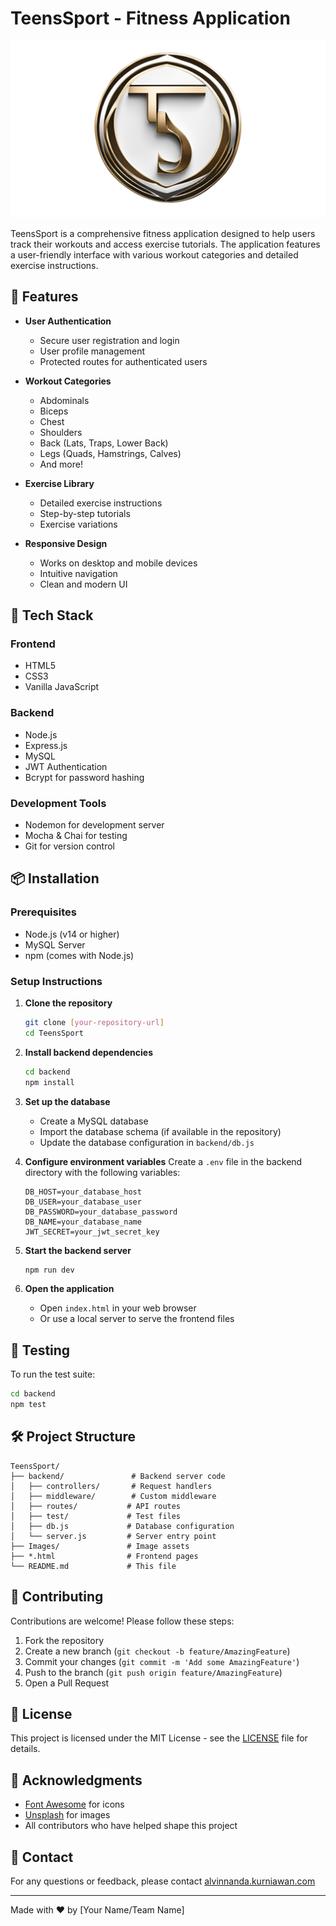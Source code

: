# TeensSport - Fitness Application

![TeensSport Logo](Images/logo_teensport.png)

TeensSport is a comprehensive fitness application designed to help users track their workouts and access exercise tutorials. The application features a user-friendly interface with various workout categories and detailed exercise instructions.

## 🌟 Features

- **User Authentication**
  - Secure user registration and login
  - User profile management
  - Protected routes for authenticated users

- **Workout Categories**
  - Abdominals
  - Biceps
  - Chest
  - Shoulders
  - Back (Lats, Traps, Lower Back)
  - Legs (Quads, Hamstrings, Calves)
  - And more!

- **Exercise Library**
  - Detailed exercise instructions
  - Step-by-step tutorials
  - Exercise variations

- **Responsive Design**
  - Works on desktop and mobile devices
  - Intuitive navigation
  - Clean and modern UI

## 🚀 Tech Stack

### Frontend
- HTML5
- CSS3
- Vanilla JavaScript

### Backend
- Node.js
- Express.js
- MySQL
- JWT Authentication
- Bcrypt for password hashing

### Development Tools
- Nodemon for development server
- Mocha & Chai for testing
- Git for version control

## 📦 Installation

### Prerequisites
- Node.js (v14 or higher)
- MySQL Server
- npm (comes with Node.js)

### Setup Instructions

1. **Clone the repository**
   ```bash
   git clone [your-repository-url]
   cd TeensSport
   ```

2. **Install backend dependencies**
   ```bash
   cd backend
   npm install
   ```

3. **Set up the database**
   - Create a MySQL database
   - Import the database schema (if available in the repository)
   - Update the database configuration in `backend/db.js`

4. **Configure environment variables**
   Create a `.env` file in the backend directory with the following variables:
   ```
   DB_HOST=your_database_host
   DB_USER=your_database_user
   DB_PASSWORD=your_database_password
   DB_NAME=your_database_name
   JWT_SECRET=your_jwt_secret_key
   ```

5. **Start the backend server**
   ```bash
   npm run dev
   ```

6. **Open the application**
   - Open `index.html` in your web browser
   - Or use a local server to serve the frontend files

## 🧪 Testing

To run the test suite:

```bash
cd backend
npm test
```

## 🛠 Project Structure

```
TeensSport/
├── backend/               # Backend server code
│   ├── controllers/       # Request handlers
│   ├── middleware/        # Custom middleware
│   ├── routes/           # API routes
│   ├── test/             # Test files
│   ├── db.js             # Database configuration
│   └── server.js         # Server entry point
├── Images/               # Image assets
├── *.html                # Frontend pages
└── README.md             # This file
```

## 🤝 Contributing

Contributions are welcome! Please follow these steps:

1. Fork the repository
2. Create a new branch (`git checkout -b feature/AmazingFeature`)
3. Commit your changes (`git commit -m 'Add some AmazingFeature'`)
4. Push to the branch (`git push origin feature/AmazingFeature`)
5. Open a Pull Request

## 📄 License

This project is licensed under the MIT License - see the [LICENSE](LICENSE) file for details.

## 🙏 Acknowledgments

- [Font Awesome](https://fontawesome.com/) for icons
- [Unsplash](https://unsplash.com/) for images
- All contributors who have helped shape this project

## 📧 Contact

For any questions or feedback, please contact [alvinnanda.kurniawan.com](mailto:alvinnanda.kurniawan.com)

---

Made with ❤️ by [Your Name/Team Name]
